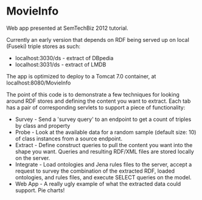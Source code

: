 MovieInfo
=========

Web app presented at SemTechBiz 2012 tutorial.

Currently an early version that depends on RDF being served up on local (Fuseki) triple stores as such:

- localhost:3030/ds - extract of DBpedia
- localhost:3031/ds - extract of LMDB

The app is optimized to deploy to a Tomcat 7.0 container, at localhost:8080/MovieInfo

The point of this code is to demonstrate a few techniques for looking around RDF stores and defining the content
you want to extract.  Each tab has a pair of corresponding servlets to support a piece of functionality:

- Survey - Send a 'survey query' to an endpoint to get a count of triples by class and property
- Probe - Look at the available data for a random sample (default size: 10) of class instances from a source endpoint.
- Extract - Define construct queries to pull the content you want into the shape you want.  Queries and resulting RDF/XML 
files are stored locally on the server.
- Integrate - Load ontologies and Jena rules files to the server, accept a request to survey the combination of the 
extracted RDF, loaded ontologies, and rules files, and execute SELECT queries on the model.
- Web App - A really ugly example of what the extracted data could support.  Pie charts!